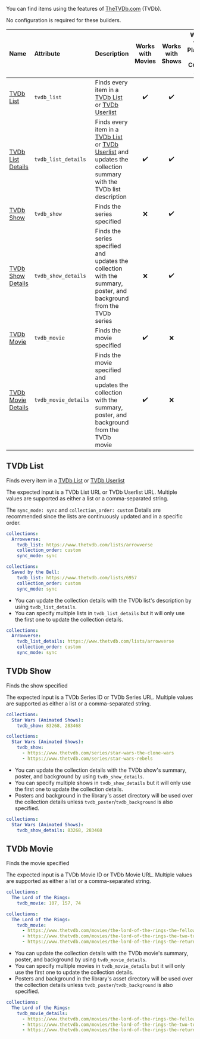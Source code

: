 You can find items using the features of [TheTVDb.com](https://www.thetvdb.com/) (TVDb).

No configuration is required for these builders.

| Name                              | Attribute            | Description                                                                                                                                                                                 | Works with Movies  |  Works with Shows  | Works with Playlists and Custom Sort |
|:----------------------------------|:---------------------|:--------------------------------------------------------------------------------------------------------------------------------------------------------------------------------------------|:------------------:|:------------------:|:------------------------------------:|
| [TVDb List](#tvdb-list)           | `tvdb_list`          | Finds every item in a [TVDb List](https://www.thetvdb.com/lists) or [TVDb Userlist](https://www.thetvdb.com/lists/custom)                                                                   | :heavy_check_mark: | :heavy_check_mark: |          :heavy_check_mark:          |
| [TVDb List Details](#tvdb-list)   | `tvdb_list_details`  | Finds every item in a [TVDb List](https://www.thetvdb.com/lists) or [TVDb Userlist](https://www.thetvdb.com/lists/custom) and updates the collection summary with the TVDb list description | :heavy_check_mark: | :heavy_check_mark: |          :heavy_check_mark:          |
| [TVDb Show](#tvdb-show)           | `tvdb_show`          | Finds the series specified                                                                                                                                                                  |        :x:         | :heavy_check_mark: |                 :x:                  | 
| [TVDb Show Details](#tvdb-show)   | `tvdb_show_details`  | Finds the series specified and updates the collection with the summary, poster, and background from the TVDb series                                                                         |        :x:         | :heavy_check_mark: |                 :x:                  |
| [TVDb Movie](#tvdb-movie)         | `tvdb_movie`         | Finds the movie specified                                                                                                                                                                   | :heavy_check_mark: |        :x:         |                 :x:                  |
| [TVDb Movie Details](#tvdb-movie) | `tvdb_movie_details` | Finds the movie specified and updates the collection with the summary, poster, and background from the TVDb movie                                                                           | :heavy_check_mark: |        :x:         |                 :x:                  |

## TVDb List
Finds every item in a [TVDb List](https://www.thetvdb.com/lists) or [TVDb Userlist](https://www.thetvdb.com/lists/custom)

The expected input is a TVDb List URL or TVDb Userlist URL. Multiple values are supported as either a list or a comma-separated string.

The `sync_mode: sync` and `collection_order: custom` Details are recommended since the lists are continuously updated and in a specific order.

```yaml
collections:
  Arrowverse:
    tvdb_list: https://www.thetvdb.com/lists/arrowverse
    collection_order: custom
    sync_mode: sync
```
```yaml
collections:
  Saved by the Bell:
    tvdb_list: https://www.thetvdb.com/lists/6957
    collection_order: custom
    sync_mode: sync
```

* You can update the collection details with the TVDb list's description by using `tvdb_list_details`.
* You can specify multiple lists in `tvdb_list_details` but it will only use the first one to update the collection details.

```yaml
collections:
  Arrowverse:
    tvdb_list_details: https://www.thetvdb.com/lists/arrowverse
    collection_order: custom
    sync_mode: sync
```

## TVDb Show
Finds the show specified

The expected input is a TVDb Series ID or TVDb Series URL. Multiple values are supported as either a list or a comma-separated string.

```yaml
collections:
  Star Wars (Animated Shows):
    tvdb_show: 83268, 283468
```
```yaml
collections:
  Star Wars (Animated Shows):
    tvdb_show:
      - https://www.thetvdb.com/series/star-wars-the-clone-wars
      - https://www.thetvdb.com/series/star-wars-rebels
```

* You can update the collection details with the TVDb show's summary, poster, and background by using `tvdb_show_details`.
* You can specify multiple shows in `tvdb_show_details` but it will only use the first one to update the collection details.
* Posters and background in the library's asset directory will be used over the collection details unless `tvdb_poster`/`tvdb_background` is also specified.

```yaml
collections:
  Star Wars (Animated Shows):
    tvdb_show_details: 83268, 283468
```

## TVDb Movie
Finds the movie specified

The expected input is a TVDb Movie ID or TVDb Movie URL. Multiple values are supported as either a list or a comma-separated string.

```yaml
collections:
  The Lord of the Rings:
    tvdb_movie: 107, 157, 74
```
```yaml
collections:
  The Lord of the Rings:
    tvdb_movie:
      - https://www.thetvdb.com/movies/the-lord-of-the-rings-the-fellowship-of-the-ring
      - https://www.thetvdb.com/movies/the-lord-of-the-rings-the-two-towers
      - https://www.thetvdb.com/movies/the-lord-of-the-rings-the-return-of-the-king
```

* You can update the collection details with the TVDb movie's summary, poster, and background by using `tvdb_movie_details`.
* You can specify multiple movies in `tvdb_movie_details` but it will only use the first one to update the collection details.
* Posters and background in the library's asset directory will be used over the collection details unless `tvdb_poster`/`tvdb_background` is also specified.

```yaml
collections:
  The Lord of the Rings:
    tvdb_movie_details:
      - https://www.thetvdb.com/movies/the-lord-of-the-rings-the-fellowship-of-the-ring
      - https://www.thetvdb.com/movies/the-lord-of-the-rings-the-two-towers
      - https://www.thetvdb.com/movies/the-lord-of-the-rings-the-return-of-the-king
```